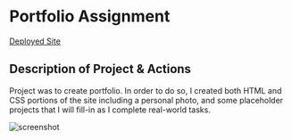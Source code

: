 # Portfolio Assignment

[Deployed Site](https://celeborn0920.github.io/Nelsons-Portfolio/)

## Description of Project & Actions
Project was to create portfolio. In order to do so, I created both HTML and CSS portions of the site including a personal photo, and some placeholder projects that I will fill-in as I complete real-world tasks. 

![screenshot](/Assets/Images/Portfolio%20Screenshot.png)